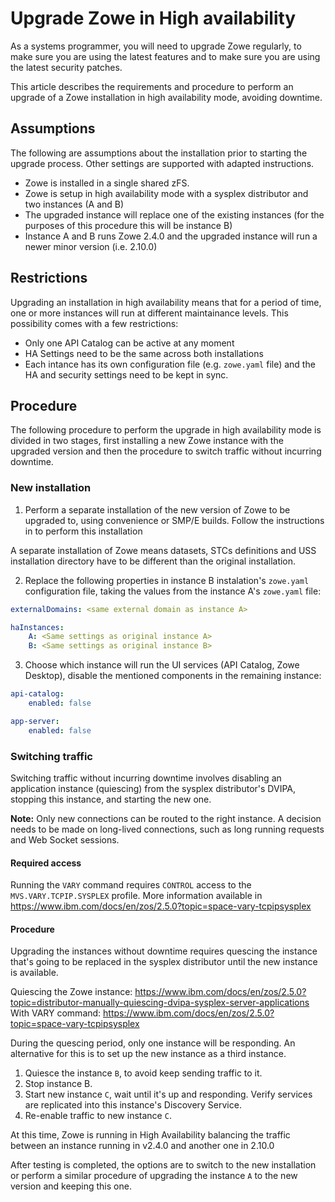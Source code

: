 # Upgrade Zowe in High availability

As a systems programmer, you will need to upgrade Zowe regularly, to make sure you are using the latest features and to make sure you are using the latest security patches.

This article describes the requirements and procedure to perform an upgrade of a Zowe installation in high availability mode, avoiding downtime.

## Assumptions

The following are assumptions about the installation prior to starting the upgrade process. Other settings are supported with adapted instructions.

- Zowe is installed in a single shared zFS.
- Zowe is setup in high availability mode with a sysplex distributor and two instances (A and B)
- The upgraded instance will replace one of the existing instances (for the purposes of this procedure this will be instance B)
- Instance A and B runs Zowe 2.4.0 and the upgraded instance will run a newer minor version (i.e. 2.10.0)

## Restrictions

Upgrading an installation in high availability means that for a period of time, one or more instances will run at different maintainance levels. This possibility comes with a few restrictions:

- Only one API Catalog can be active at any moment
- HA Settings need to be the same across both installations
- Each intance has its own configuration file (e.g. `zowe.yaml` file) and the HA and security settings need to be kept in sync.

## Procedure

The following procedure to perform the upgrade in high availability mode is divided in two stages, first installing a new Zowe instance with the upgraded version and then the procedure to switch traffic without incurring downtime.

### New installation

1. Perform a separate installation of the new version of Zowe to be upgraded to, using convenience or SMP/E builds. Follow the instructions in <!-- TODO link to existing installation process --> to perform this installation

A separate installation of Zowe means datasets, STCs definitions and USS installation directory have to be different than the original installation.

2. Replace the following properties in instance B instalation's `zowe.yaml` configuration file, taking the values from the instance A's `zowe.yaml` file:

```yaml
externalDomains: <same external domain as instance A>

haInstances:
    A: <Same settings as original instance A>
    B: <Same settings as original instance B>
```

3. Choose which instance will run the UI services (API Catalog, Zowe Desktop), disable the mentioned components in the remaining instance:

```yaml
api-catalog:
    enabled: false

app-server:
    enabled: false
```

### Switching traffic

Switching traffic without incurring downtime involves disabling an application instance (quiescing) from the sysplex distributor's DVIPA, stopping this instance, and starting the new one. <!-- TODO: try what happens when the new instance finally starts, is it automatically resuming traffic? or does it wait for the manual resume command -->

**Note:** Only new connections can be routed to the right instance. A decision needs to be made on long-lived connections, such as long running requests and Web Socket sessions.

#### Required access

Running the `VARY` command requires `CONTROL` access to the `MVS.VARY.TCPIP.SYSPLEX` profile.
More information available in <https://www.ibm.com/docs/en/zos/2.5.0?topic=space-vary-tcpipsysplex>

#### Procedure

<!-- TODO link to existing IBM article about the VARY command, explicitly state which access is required in order to run such commands -->

Upgrading the instances without downtime requires quescing the instance that's going to be replaced in the sysplex distributor until the new instance is available.

Quiescing the Zowe instance: https://www.ibm.com/docs/en/zos/2.5.0?topic=distributor-manually-quiescing-dvipa-sysplex-server-applications
With VARY command: https://www.ibm.com/docs/en/zos/2.5.0?topic=space-vary-tcpipsysplex

During the quescing period, only one instance will be responding. An alternative for this is to set up the new instance as a third instance.

1. Quiesce the instance `B`, to avoid keep sending traffic to it.
2. Stop instance B.
3. Start new instance `C`, wait until it's up and responding. Verify services are replicated into this instance's Discovery Service.
4. Re-enable traffic to new instance `C`.

At this time, Zowe is running in High Availability balancing the traffic between an instance running in v2.4.0 and another one in 2.10.0

After testing is completed, the options are to switch to the new installation or perform a similar procedure of upgrading the instance `A` to the new version and keeping this one.
